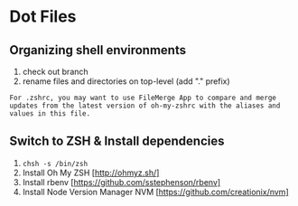 Dot Files
====

Organizing shell environments
--------------------------------
1.  check out branch
2.  rename files and directories on top-level (add "." prefix)

```
For .zshrc, you may want to use FileMerge App to compare and merge updates from the latest version of oh-my-zshrc with the aliases and values in this file.
```

Switch to ZSH & Install dependencies
--------------------------------
1.  `chsh -s /bin/zsh`
2.  Install Oh My ZSH [http://ohmyz.sh/]
3.  Install rbenv [https://github.com/sstephenson/rbenv]
4.  Install Node Version Manager NVM [https://github.com/creationix/nvm]

